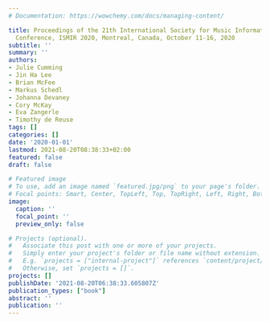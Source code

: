 ```yaml
---
# Documentation: https://wowchemy.com/docs/managing-content/

title: Proceedings of the 21th International Society for Music Information Retrieval
  Conference, ISMIR 2020, Montreal, Canada, October 11-16, 2020
subtitle: ''
summary: ''
authors:
- Julie Cumming
- Jin Ha Lee
- Brian McFee
- Markus Schedl
- Johanna Devaney
- Cory McKay
- Eva Zangerle
- Timothy de Reuse
tags: []
categories: []
date: '2020-01-01'
lastmod: 2021-08-20T08:38:33+02:00
featured: false
draft: false

# Featured image
# To use, add an image named `featured.jpg/png` to your page's folder.
# Focal points: Smart, Center, TopLeft, Top, TopRight, Left, Right, BottomLeft, Bottom, BottomRight.
image:
  caption: ''
  focal_point: ''
  preview_only: false

# Projects (optional).
#   Associate this post with one or more of your projects.
#   Simply enter your project's folder or file name without extension.
#   E.g. `projects = ["internal-project"]` references `content/project/deep-learning/index.md`.
#   Otherwise, set `projects = []`.
projects: []
publishDate: '2021-08-20T06:38:33.605807Z'
publication_types: ["book"]
abstract: ''
publication: ''
---
```

